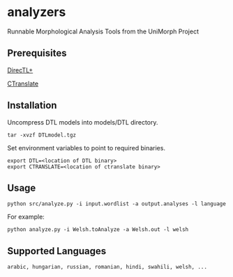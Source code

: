 # analyzers
Runnable Morphological Analysis Tools from the UniMorph Project

## Prerequisites

[DirecTL+](https://github.com/GarrettNicolai/DTL)

[CTranslate](https://github.com/OpenNMT/CTranslate)



## Installation

Uncompress DTL models into models/DTL directory.

```
tar -xvzf DTLmodel.tgz
```

Set environment variables to point to required binaries.

```
export DTL=<location of DTL binary>
export CTRANSLATE=<location of ctranslate binary>
```

## Usage

```
python src/analyze.py -i input.wordlist -a output.analyses -l language
```

For example:

```
python analyze.py -i Welsh.toAnalyze -a Welsh.out -l welsh
```


## Supported Languages

```
arabic, hungarian, russian, romanian, hindi, swahili, welsh, ...
```
